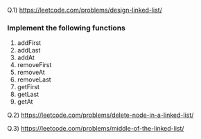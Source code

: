 Q.1) https://leetcode.com/problems/design-linked-list/

### Implement the following functions

1. addFirst
2. addLast
3. addAt
4. removeFirst
5. removeAt
6. removeLast
7. getFirst
8. getLast
9. getAt

Q.2) https://leetcode.com/problems/delete-node-in-a-linked-list/

Q.3) https://leetcode.com/problems/middle-of-the-linked-list/
